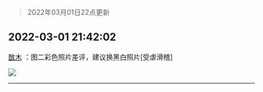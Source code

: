 > 2022年03月01日22点更新
<link rel="stylesheet" href="https://cdn.jsdelivr.net/gh/taotie6/sampleJSON@main/css/photo_show.css">
<meta name="referrer" content="no-referrer" />


 ## 2022-03-01 21:42:02 

 [㪚木](https://www.coolapk.com/feed/33922019?shareKey=YjVhZjc2NDkzYjllNjIxZTI3MjE~) ：图二彩色照片差评，建议换黑白照片[受虐滑稽] 

<div class="album">
<img class="img-item" src="http://image.coolapk.com/feed/2019/0515/09/1081091_3748_1897@180x122.gif" />
</div>

 ------- 

